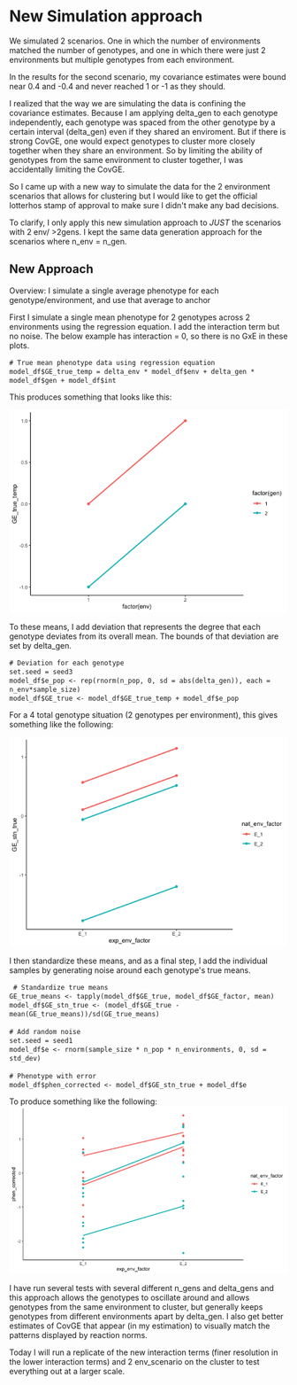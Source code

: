 # New Simulation approach

We simulated 2 scenarios. One in which the number of environments matched the number of genotypes, and one in which there were just 2 environments but multiple genotypes from each environment. 

In the results for the second scenario, my covariance estimates were bound near 0.4 and -0.4 and never reached 1 or -1 as they should.

I realized that the way we are simulating the data is confining the covariance estimates. Because I am applying delta_gen to each genotype independently, each genotype was spaced from the other genotype by a certain interval (delta_gen) even if they shared an enviroment. But if there is strong CovGE, one would expect genotypes to cluster more closely together when they share an environment. So by limiting the ability of genotypes from the same environment to cluster together, I was accidentally limiting the CovGE.

So I came up with a new way to simulate the data for the 2 environment scenarios that allows for clustering but I would like to get the official lotterhos stamp of approval to make sure I didn't make any bad decisions. 

To clarify, I only apply this new simulation approach to *JUST* the scenarios with 2 env/ >2gens. I kept the same data generation approach for the scenarios where n_env = n_gen.

## New Approach

Overview: I simulate a single average phenotype for each genotype/environment, and use that average to anchor 

First I simulate a single mean phenotype for 2 genotypes across 2 environments using the regression equation. I add the interaction term but no noise. The below example has interaction = 0, so there is no GxE in these plots.

```{code1}
# True mean phenotype data using regression equation
model_df$GE_true_temp = delta_env * model_df$env + delta_gen * model_df$gen + model_df$int 
```

This produces something that looks like this: 

![image](https://github.com/RCN-ECS/CnGV/blob/master/results/notebook_figs/930_2GE.png)

To these means, I add deviation that represents the degree that each genotype deviates from its overall mean. The bounds of that deviation are set by delta_gen. 

```{code2}
# Deviation for each genotype 
set.seed = seed3
model_df$e_pop <- rep(rnorm(n_pop, 0, sd = abs(delta_gen)), each = n_env*sample_size)
model_df$GE_true <- model_df$GE_true_temp + model_df$e_pop
```

For a 4 total genotype situation (2 genotypes per environment), this gives something like the following: 

![image](https://github.com/RCN-ECS/CnGV/blob/master/results/notebook_figs/930_2GE_step2.png)

I then standardize these means, and as a final step, I add the individual samples by generating noise around each genotype's true means.

```{code3}
 # Standardize true means 
GE_true_means <- tapply(model_df$GE_true, model_df$GE_factor, mean)
model_df$GE_stn_true <- (model_df$GE_true - mean(GE_true_means))/sd(GE_true_means)
  
# Add random noise
set.seed = seed1
model_df$e <- rnorm(sample_size * n_pop * n_environments, 0, sd = std_dev) 
  
# Phenotype with error
model_df$phen_corrected <- model_df$GE_stn_true + model_df$e
```

To produce something like the following:
![image](https://github.com/RCN-ECS/CnGV/blob/master/results/notebook_figs/930_2GEstep3.png)

I have run several tests with several different n_gens and delta_gens and this approach allows the genotypes to oscillate around and allows genotypes from the same environment to cluster, but generally keeps genotypes from different environments apart by delta_gen. I also get better estimates of CovGE that appear (in my estimation) to visually match the patterns displayed by reaction norms.

Today I will run a replicate of the new interaction terms (finer resolution in the lower interaction terms) and 2 env_scenario on the cluster to test everything out at a larger scale. 



